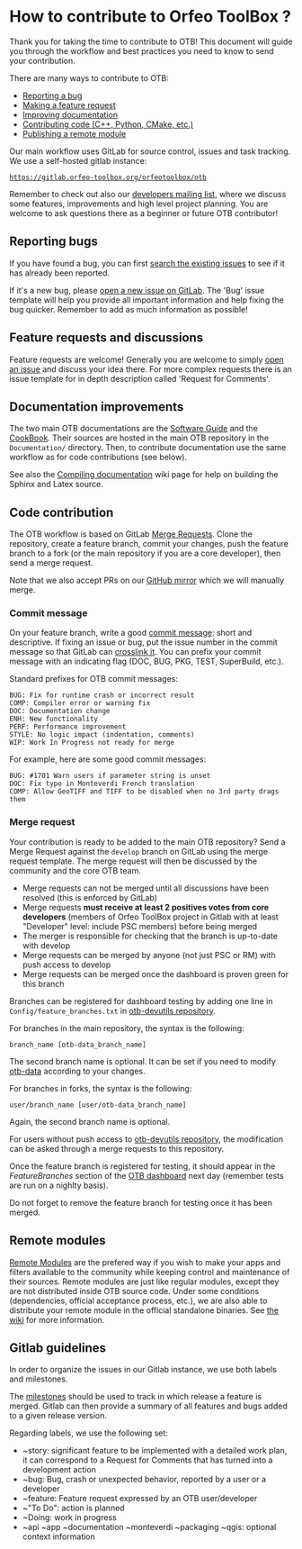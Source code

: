 # How to contribute to Orfeo ToolBox ?

Thank you for taking the time to contribute to OTB! This document will guide you
through the workflow and best practices you need to know to send your
contribution.

There are many ways to contribute to OTB:

* [Reporting a bug](#reporting-bugs)
* [Making a feature request](#feature-requests-and-discussions)
* [Improving documentation](#documentation-improvements)
* [Contributing code (C++, Python, CMake, etc.)](#code-contribution)
* [Publishing a remote module](#remote-modules)

Our main workflow uses GitLab for source control, issues and task tracking. We
use a self-hosted gitlab instance:

[`https://gitlab.orfeo-toolbox.org/orfeotoolbox/otb`](https://gitlab.orfeo-toolbox.org/orfeotoolbox/otb)

Remember to check out also our [developers mailing list](https://groups.google.com/forum/?hl=fr#!forum/otb-developers/join),
where we discuss some features, improvements and high level project planning.
You are welcome to ask questions there as a beginner or future OTB contributor!

## Reporting bugs

If you have found a bug, you can first [search the existing issues](https://gitlab.orfeo-toolbox.org/orfeotoolbox/otb/issues?label_name%5B%5D=bug)
to see if it has already been reported.

If it's a new bug, please [open a new issue on GitLab](https://gitlab.orfeo-toolbox.org/orfeotoolbox/otb/issues/new).
The 'Bug' issue template will help you provide all important information and
help fixing the bug quicker. Remember to add as much information as possible!

## Feature requests and discussions

Feature requests are welcome! Generally you are welcome to simply [open an issue](https://gitlab.orfeo-toolbox.org/orfeotoolbox/otb/issues)
and discuss your idea there. For more complex requests there is an issue
template for in depth description called 'Request for Comments'.


## Documentation improvements

The two main OTB documentations are the [Software Guide](https://www.orfeo-toolbox.org/SoftwareGuide/index.html)
and the [CookBook](https://www.orfeo-toolbox.org/CookBook/).  Their sources are
hosted in the main OTB repository in the `Documentation/` directory. Then, to
contribute documentation use the same workflow as for code contributions (see
below).

See also the [Compiling documentation](https://wiki.orfeo-toolbox.org/index.php/Compiling_documentation)
wiki page for help on building the Sphinx and Latex source.

## Code contribution

The OTB workflow is based on GitLab [Merge Requests](https://docs.gitlab.com/ee/gitlab-basics/add-merge-request.html).
Clone the repository, create a feature branch, commit your changes, push the
feature branch to a fork (or the main repository if you are a core developer),
then send a merge request.

Note that we also accept PRs on our [GitHub mirror](https://github.com/orfeotoolbox/OTB)
which we will manually merge.

### Commit message

On your feature branch, write a good [commit message](https://xkcd.com/1296/):
short and descriptive. If fixing an issue or bug, put the issue number in the
commit message so that GitLab can [crosslink it](https://docs.gitlab.com/ce/user/project/issues/crosslinking_issues.html).
You can prefix your commit message with an indicating flag (DOC, BUG, PKG,
TEST, SuperBuild, etc.).

Standard prefixes for OTB commit messages:

    BUG: Fix for runtime crash or incorrect result
    COMP: Compiler error or warning fix
    DOC: Documentation change
    ENH: New functionality
    PERF: Performance improvement
    STYLE: No logic impact (indentation, comments)
    WIP: Work In Progress not ready for merge

For example, here are some good commit messages:

    BUG: #1701 Warn users if parameter string is unset
    DOC: Fix typo in Monteverdi French translation
    COMP: Allow GeoTIFF and TIFF to be disabled when no 3rd party drags them

### Merge request

Your contribution is ready to be added to the main OTB repository? Send a Merge
Request against the `develop` branch on GitLab using the merge request
template. The merge request will then be discussed by the community and the core
OTB team.

* Merge requests can not be merged until all discussions have been resolved (this is enforced by GitLab)
* Merge requests **must receive at least 2 positives votes from core developers** (members of Orfeo ToolBox project in Gitlab with at least "Developer" level: include PSC members) before being merged
* The merger is responsible for checking that the branch is up-to-date with develop
* Merge requests can be merged by anyone (not just PSC or RM) with push access to develop
* Merge requests can be merged once the dashboard is proven green for this branch

Branches can be registered for dashboard testing by adding one line in `Config/feature_branches.txt` in [otb-devutils repository](https://gitlab.orfeo-toolbox.org/orfeotoolbox/otb-devutils.git).

For branches in the main repository, the syntax is the following:

```
branch_name [otb-data_branch_name]

```
The second branch name is optional. It can be set if you need to modify [otb-data](https://gitlab.orfeo-toolbox.org/orfeotoolbox/otb-data.git) according to your changes.

For branches in forks, the syntax is the following:
```
user/branch_name [user/otb-data_branch_name]
```
Again, the second branch name is optional.

For users without push access to [otb-devutils repository](https://gitlab.orfeo-toolbox.org/orfeotoolbox/otb-devutils.git), the modification can be asked through a merge requests to this repository.

Once the feature branch is registered for testing, it should appear in the *FeatureBranches* section of the [OTB dashboard](https://dash.orfeo-toolbox.org/index.php?project=OTB) next day (remember tests are run on a nighlty basis).

Do not forget to remove the feature branch for testing once it has been merged.

## Remote modules

[Remote Modules](https://wiki.orfeo-toolbox.org/index.php/Remote_Modules) are
the prefered way if you wish to make your apps and filters available to the
community while keeping control and maintenance of their sources. Remote
modules are just like regular modules, except they are not distributed inside
OTB source code. Under some conditions (dependencies, official acceptance
process, etc.), we are also able to distribute your remote module in the
official standalone binaries. See [the wiki](https://wiki.orfeo-toolbox.org/index.php/Remote_Modules)
for more information.

## Gitlab guidelines

In order to organize the issues in our Gitlab instance, we use both labels and
milestones.

The [milestones](https://gitlab.orfeo-toolbox.org/orfeotoolbox/otb/milestones) should be used to track in which release a feature is merged.
Gitlab can then provide a summary of all features and bugs added to a given release
version.

Regarding labels, we use the following set:
* ~story: significant feature to be implemented with a detailed work plan, it can
  correspond to a Request for Comments that has turned into a development action
* ~bug: Bug, crash or unexpected behavior, reported by a user or a developer
* ~feature: Feature request expressed by an OTB user/developer
* ~"To Do": action is planned
* ~Doing: work in progress
* ~api ~app ~documentation ~monteverdi ~packaging ~qgis: optional context information
